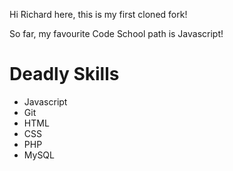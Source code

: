 Hi Richard here, this is my first cloned fork!

So far, my favourite Code School path is Javascript!

Deadly Skills
================
* Javascript
* Git
* HTML
* CSS
* PHP
* MySQL
